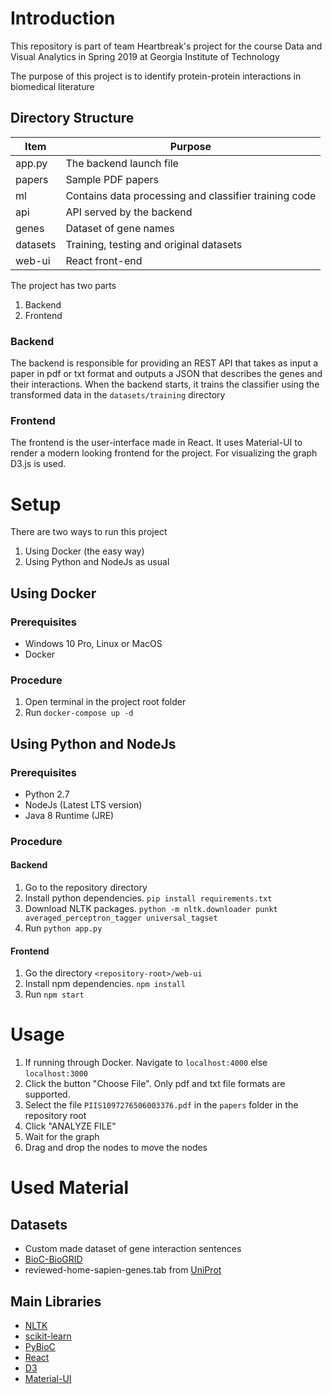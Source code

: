 # Introduction
This repository is part of team Heartbreak's project for the course Data and Visual Analytics
in Spring 2019 at Georgia Institute of Technology

The purpose of this project is to identify protein-protein interactions in biomedical literature

## Directory Structure
| Item                  | Purpose                                               |
| ---                   | ---                                                   |
| app.py                | The backend launch file                               |
| papers                | Sample PDF papers                                     |
| ml                    | Contains data processing and classifier training code |
| api                   | API served by the backend                             |
| genes                 | Dataset of gene names                                 |
| datasets              | Training, testing and original datasets               |
| web-ui                | React front-end                                       |

The project has two parts
1. Backend
2. Frontend

### Backend
The backend is responsible for providing an REST API that takes as input a paper in pdf or txt
format and outputs a JSON that describes the genes and their interactions.
When the backend starts, it trains the classifier using the transformed data in the
`datasets/training` directory

### Frontend
The frontend is the user-interface made in React. It uses Material-UI to render a modern looking
frontend for the project. For visualizing the graph D3.js is used.


# Setup
There are two ways to run this project
1. Using Docker (the easy way)
2. Using Python and NodeJs as usual

## Using Docker
### Prerequisites
* Windows 10 Pro, Linux or MacOS
* Docker

### Procedure
1. Open terminal in the project root folder
2. Run `docker-compose up -d`

## Using Python and NodeJs
### Prerequisites
* Python 2.7
* NodeJs (Latest LTS version)
* Java 8 Runtime (JRE)

### Procedure
#### Backend
1. Go to the repository directory
2. Install python dependencies. `pip install requirements.txt`
3. Download NLTK packages. `python -m nltk.downloader punkt averaged_perceptron_tagger universal_tagset`
4. Run `python app.py`

#### Frontend
1. Go the directory `<repository-root>/web-ui`
2. Install npm dependencies. `npm install`
3. Run `npm start`


# Usage
1. If running through Docker. Navigate to `localhost:4000` else `localhost:3000`
2. Click the button "Choose File". Only pdf and txt file formats are supported.
3. Select the file `PIIS1097276506003376.pdf` in the `papers` folder in the repository root
4. Click "ANALYZE FILE"
5. Wait for the graph
6. Drag and drop the nodes to move the nodes


# Used Material
## Datasets
* Custom made dataset of gene interaction sentences
* [BioC-BioGRID](ftp://ftp.ncbi.nlm.nih.gov/pub/wilbur/BioC-BioGRID/)
* reviewed-home-sapien-genes.tab from [UniProt](https://www.uniprot.org/uniprot/?query=*&fil=reviewed%3Ayes+AND+organism%3A%22Homo+sapiens+%28Human%29+%5B9606%5D%22)

## Main Libraries
* [NLTK](https://www.nltk.org/)
* [scikit-learn](https://scikit-learn.org/stable/)
* [PyBioC](https://github.com/2mh/PyBioC)
* [React](https://reactjs.org/)
* [D3](https://d3js.org/)
* [Material-UI](https://material-ui.com/)
